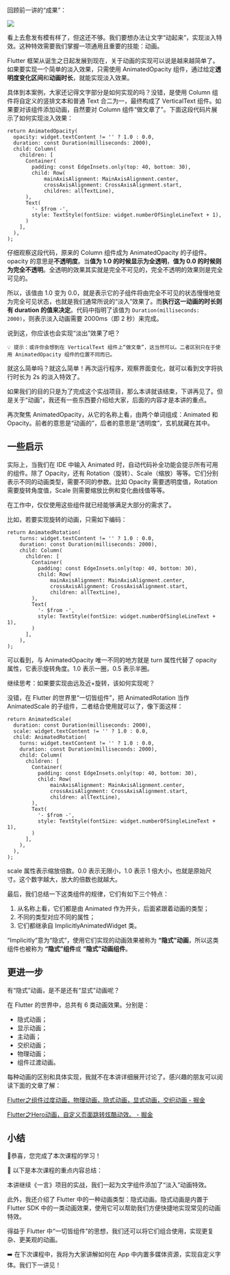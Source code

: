回顾前一讲的“成果”：

![](https://p3-juejin.byteimg.com/tos-cn-i-k3u1fbpfcp/61524f113808439ab217b63939fa082b~tplv-k3u1fbpfcp-zoom-1.image)

看上去愈发有模有样了，但这还不够。我们要想办法让文字“动起来”，实现淡入特效。这种特效需要我们掌握一项通用且重要的技能：动画。

Flutter 框架从诞生之日起发展到现在，关于动画的实现可以说是越来越简单了。如果要实现一个简单的淡入效果，只需使用 AnimatedOpacity 组件，通过给定**透明度变化区间**和**动画时长**，就能实现淡入效果。

具体到本案例，大家还记得文字部分是如何实现的吗？没错，是使用 Column 组件将自定义的竖排文本和普通 Text 合二为一，最终构成了 VerticalText 组件。如果要对该组件添加动画，自然要对 Column 组件“做文章了”。下面这段代码片展示了如何实现淡入效果：

```
return AnimatedOpacity(
  opacity: widget.textContent != '' ? 1.0 : 0.0,
  duration: const Duration(milliseconds: 2000),
  child: Column(
    children: [
      Container(
        padding: const EdgeInsets.only(top: 40, bottom: 30),
        child: Row(
            mainAxisAlignment: MainAxisAlignment.center,
            crossAxisAlignment: CrossAxisAlignment.start,
            children: allTextLine),
      ),
      Text(
        '- $from -',
        style: TextStyle(fontSize: widget.numberOfSingleLineText + 1),
      )
    ],
  ),
);
```

仔细观察这段代码，原来的 Column 组件成为 AnimatedOpacity 的子组件。opacity 的意思是**不透明度**。当**值为 1.0 的时候显示为全透明**，**值为 0.0 的时候则为完全不透明**。全透明的效果其实就是完全不可见的，完全不透明的效果则是完全可见的。

所以，该值由 1.0 变为 0.0，就是表示它的子组件将由完全不可见的状态慢慢地变为完全可见状态，也就是我们通常所说的“淡入”效果了。而**执行这一动画的时长则有 duration 的值来决定**。代码中指明了该值为 `Duration(milliseconds: 2000)`，则表示淡入动画需要 2000ms（即 2 秒）来完成。

说到这，你应该也会实现“淡出”效果了吧？

`💡 提示：或许你会想到在 VerticalText 组件上“做文章”，这当然可以。二者区别只在于使用 AnimatedOpacity 组件的位置不同而已。`

就这么简单吗？就这么简单！再次运行程序，观察界面变化，就可以看到文字将执行时长为 2s 的淡入特效了。

如果我们的目的只是为了完成这个实战项目，那么本讲就该结束，下讲再见了。但是关于“动画”，我还有一些东西要介绍给大家，后面的内容才是本讲的重点。

再次聚焦 AnimatedOpacity，从它的名称上看，由两个单词组成：Animated 和 Opacity。前者的意思是“动画的”，后者的意思是“透明度”，玄机就藏在其中。

## 一些启示

实际上，当我们在 IDE 中输入 Animated 时，自动代码补全功能会提示所有可用的组件。除了 Opacity，还有 Rotation（旋转）、Scale（缩放）等等。它们分别表示不同的动画类型，需要不同的参数。比如 Opacity 需要透明度值，Rotation 需要旋转角度值，Scale 则需要缩放比例和变化曲线值等等。

在工作中，仅仅使用这些组件就已经能够满足大部分的需求了。

比如，若要实现旋转的动画，只需如下编码：

```
return AnimatedRotation(
    turns: widget.textContent != '' ? 1.0 : 0.0,
    duration: const Duration(milliseconds: 2000),
    child: Column(
      children: [
        Container(
          padding: const EdgeInsets.only(top: 40, bottom: 30),
          child: Row(
              mainAxisAlignment: MainAxisAlignment.center,
              crossAxisAlignment: CrossAxisAlignment.start,
              children: allTextLine),
        ),
        Text(
          '- $from -',
          style: TextStyle(fontSize: widget.numberOfSingleLineText + 1),
        )
      ],
    ),
);
```

可以看到，与 AnimatedOpacity 唯一不同的地方就是 turn 属性代替了 opacity 属性，它表示旋转角度。1.0 表示一圈，0.5 表示半圈。

继续思考：如果要实现由远及近+旋转，该如何实现呢？

没错，在 Flutter 的世界里“一切皆组件”，把 AnimatedRotation 当作 AnimatedScale 的子组件，二者结合使用就可以了，像下面这样：

```
return AnimatedScale(
  duration: const Duration(milliseconds: 2000),
  scale: widget.textContent != '' ? 1.0 : 0.0,
  child: AnimatedRotation(
    turns: widget.textContent != '' ? 1.0 : 0.0,
    duration: const Duration(milliseconds: 2000),
    child: Column(
      children: [
        Container(
          padding: const EdgeInsets.only(top: 40, bottom: 30),
          child: Row(
              mainAxisAlignment: MainAxisAlignment.center,
              crossAxisAlignment: CrossAxisAlignment.start,
              children: allTextLine),
        ),
        Text(
          '- $from -',
          style: TextStyle(fontSize: widget.numberOfSingleLineText + 1),
        )
      ],
    ),
  ),
);
```

scale 属性表示缩放倍数。0.0 表示无限小，1.0 表示 1 倍大小，也就是原始尺寸。这个数字越大，放大的倍数也就越大。

最后，我们总结一下这类组件的规律，它们有如下三个特点：

1.  从名称上看，它们都是由 Animated 作为开头，后面紧跟着动画的类型；
1.  不同的类型对应不同的属性；
1.  它们都继承自 ImplicitlyAnimatedWidget 类。

“Implicitly”意为“隐式”，使用它们实现的动画效果被称为 **“隐式”动画**，所以这类组件也被称为 **“隐式”组件**或 **“隐式”动画组件**。

## 更进一步

有“隐式”动画，是不是还有“显式”动画呢？

在 Flutter 的世界中，总共有 6 类动画效果。分别是：

-   隐式动画；
-   显示动画；
-   主动画；
-   交织动画；
-   物理动画；
-   组件过渡动画。

每种动画的区别和具体实现，我就不在本讲详细展开讨论了。感兴趣的朋友可以阅读下面的文章了解：

[Flutter之组件过度动画，物理动画，隐式动画，显式动画，交织动画 - 掘金](https://juejin.cn/post/7158376892473540616#heading-4)

[Flutter之Hero动画，自定义页面跳转炫酷动效。 - 掘金](https://juejin.cn/post/7157894278306332703)

## **小结**

🎉恭喜，您完成了本次课程的学习！

📌 以下是本次课程的重点内容总结：

本讲继续《一言》项目的实战，我们一起为文字组件添加了“淡入”动画特效。

此外，我还介绍了 Flutter 中的一种动画类型：隐式动画。隐式动画是内置于 Flutter SDK 中的一类动画效果，使用它可以帮助我们方便快捷地实现常见的动画特效。

得益于 Flutter 中“一切皆组件”的思想，我们还可以将它们组合使用，实现更复杂、更美观的动画。

➡️ 在下次课程中，我将为大家讲解如何在 App 中内置多媒体资源，实现自定义字体。我们下一讲见！